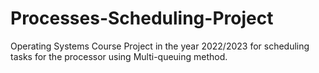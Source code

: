# Processes-Scheduling-Project
Operating Systems Course Project in the year 2022/2023 for scheduling tasks for the processor using Multi-queuing method.
